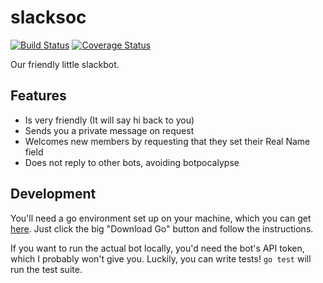 # slacksoc

[![Build Status](https://travis-ci.org/hacsoc/slacksoc.svg?branch=master)](https://travis-ci.org/hacsoc/slacksoc)
[![Coverage Status](https://coveralls.io/repos/github/hacsoc/slacksoc/badge.svg?branch=master)](https://coveralls.io/github/hacsoc/slacksoc?branch=master)

Our friendly little slackbot.

## Features

* Is very friendly (It will say hi back to you)
* Sends you a private message on request
* Welcomes new members by requesting that they set their Real Name field
* Does not reply to other bots, avoiding botpocalypse

## Development

You'll need a go environment set up on your machine, which you can get
[here](https://golang.org/). Just click the big "Download Go" button and follow
the instructions.

If you want to run the actual bot locally, you'd need the bot's API token,
which I probably won't give you. Luckily, you can write tests! `go test` will
run the test suite.
